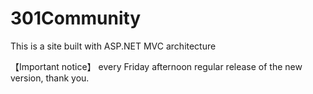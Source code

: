 # 301Community
This is a site built with ASP.NET MVC architecture

【Important notice】 every Friday afternoon regular release of the new version, thank you.
